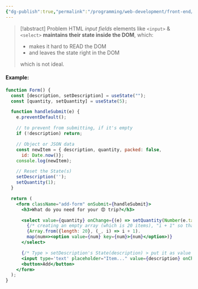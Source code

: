 ```yaml
---
{"dg-publish":true,"permalink":"/programming/web-development/front-end/react-js/001-react-fundamentals/005-state/007-controlled-elements/","tags":["programming","ReactJS","javascript","state"],"created":"2025-02-02T15:08:11.066+08:00"}
---
```



> [!abstract] Problem
> HTML _input fields_ elements like `<input>` & `<select>`  __maintains their state inside the DOM__, which:
> - makes it hard to READ the DOM
> - and leaves the state right in the DOM
> 
> which is not ideal.


#### Example:
```jsx
function Form() {
  const [description, setDescription] = useState("");
  const [quantity, setQuantity] = useState(5);

  function handleSubmit(e) {
    e.preventDefault();

    // to prevent from submitting, if it's empty
    if (!description) return;

    // Object or JSON data
    const newItem = { description, quantity, packed: false,
      id: Date.now()};
    console.log(newItem);

    // Reset the State(s)
    setDescription('');
    setQuantity(1);
  }

  return (
	<form className="add-form" onSubmit={handleSubmit}>
      <h3>What do you need for your 😍 trip?</h3>

      <select value={quantity} onChange={(e) => setQuantity(Number(e.target.value))}>
        {/* creating an empty array (which is 20 items), "i + 1" so that it would start at 1 and not 0 */}
        {Array.from({length: 20}, (_, i) => i + 1).
        map(num=><option value={num} key={num}>{num}</option>)}
      </select>

      {/* Type > setDescription's State(description) > put it as value */}
      <input type='text' placeholder="Item..." value={description} onChange={(e) => setDescription(e.target.value)}/>
      <button>Add</button>
    </form>
  );
}
```